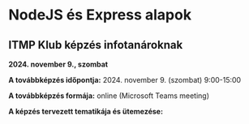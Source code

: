 # NodeJS és Express alapok

## ITMP Klub képzés infotanároknak

**2024. november 9., szombat**

**A továbbképzés időpontja:** 2024. november 9. (szombat) 9:00-15:00

**A továbbképzés formája:** online (Microsoft Teams meeting)

**A képzés tervezett tematikája és ütemezése:**

